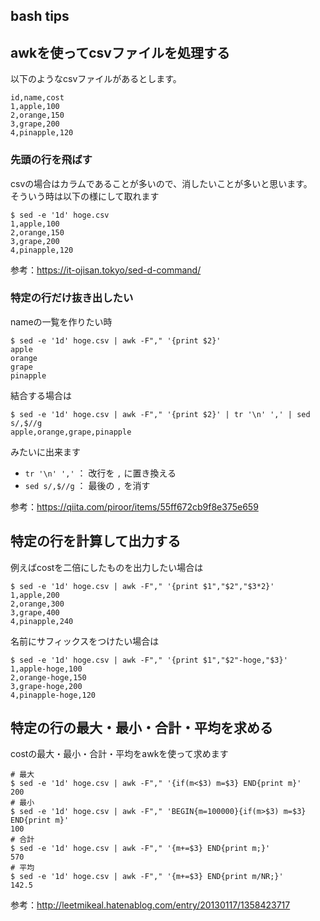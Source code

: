 bash tips
---

## awkを使ってcsvファイルを処理する

以下のようなcsvファイルがあるとします。

```csv:hoge.csv
id,name,cost
1,apple,100
2,orange,150
3,grape,200
4,pinapple,120
```

### 先頭の行を飛ばす

csvの場合はカラムであることが多いので、消したいことが多いと思います。  
そういう時は以下の様にして取れます

```console
$ sed -e '1d' hoge.csv
1,apple,100
2,orange,150
3,grape,200
4,pinapple,120
```

参考：https://it-ojisan.tokyo/sed-d-command/

### 特定の行だけ抜き出したい

nameの一覧を作りたい時

```console
$ sed -e '1d' hoge.csv | awk -F"," '{print $2}'
apple
orange
grape
pinapple
```

結合する場合は

```
$ sed -e '1d' hoge.csv | awk -F"," '{print $2}' | tr '\n' ',' | sed s/,$//g
apple,orange,grape,pinapple
```

みたいに出来ます

- `tr '\n' ','` ： 改行を `,` に置き換える
- `sed s/,$//g` ： 最後の `,` を消す

参考：https://qiita.com/piroor/items/55ff672cb9f8e375e659

## 特定の行を計算して出力する

例えばcostを二倍にしたものを出力したい場合は

```console
$ sed -e '1d' hoge.csv | awk -F"," '{print $1","$2","$3*2}'
1,apple,200
2,orange,300
3,grape,400
4,pinapple,240
```

名前にサフィックスをつけたい場合は

```console
$ sed -e '1d' hoge.csv | awk -F"," '{print $1","$2"-hoge,"$3}'
1,apple-hoge,100
2,orange-hoge,150
3,grape-hoge,200
4,pinapple-hoge,120
```

## 特定の行の最大・最小・合計・平均を求める

costの最大・最小・合計・平均をawkを使って求めます

```console
# 最大
$ sed -e '1d' hoge.csv | awk -F"," '{if(m<$3) m=$3} END{print m}'
200
# 最小
$ sed -e '1d' hoge.csv | awk -F"," 'BEGIN{m=100000}{if(m>$3) m=$3} END{print m}'
100
# 合計
$ sed -e '1d' hoge.csv | awk -F"," '{m+=$3} END{print m;}'
570
# 平均
$ sed -e '1d' hoge.csv | awk -F"," '{m+=$3} END{print m/NR;}'
142.5
```

参考：http://leetmikeal.hatenablog.com/entry/20130117/1358423717
